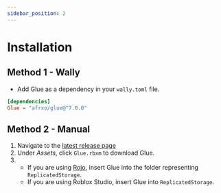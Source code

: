 ```yaml
---
sidebar_position: 2
---
```


# Installation

## Method 1 - Wally
* Add Glue as a dependency in your `wally.toml` file.
```toml
[dependencies]
Glue = "afrxo/glue@^7.0.0"
```

## Method 2 - Manual

1. Navigate to the [latest release page](https://github.com/afrxo/glue/releases)
2. Under *Assets*, click `Glue.rbxm` to download Glue.
3. -  If you are using [Rojo](https://rojo.space), insert Glue into the folder representing `ReplicatedStorage`.
    - If you are using Roblox Studio, insert Glue into `ReplicatedStorage`.